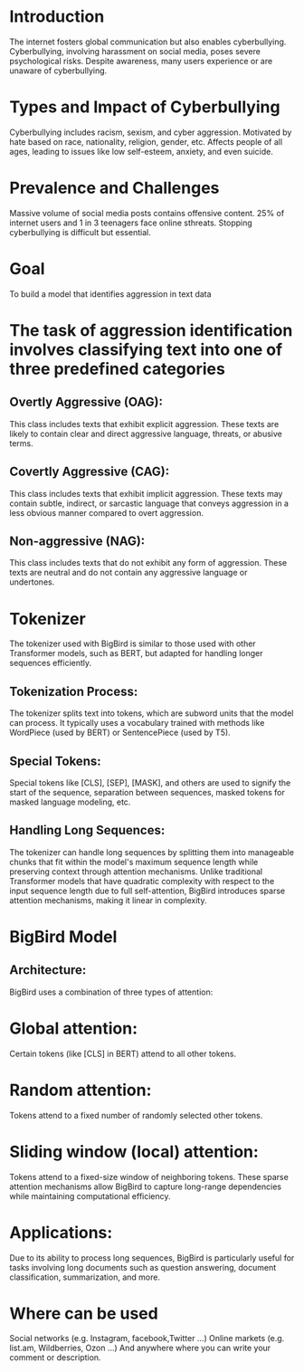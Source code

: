 # Introduction
The internet fosters global communication but also enables cyberbullying.
Cyberbullying, involving harassment on social media, poses severe psychological risks.
Despite awareness, many users experience or are unaware of cyberbullying.
# Types and Impact of Cyberbullying
Cyberbullying includes racism, sexism, and cyber aggression.
Motivated by hate based on race, nationality, religion, gender, etc.
Affects people of all ages, leading to issues like low self-esteem, anxiety, and even suicide.
# Prevalence and Challenges
Massive volume of social media posts contains offensive content.
25% of internet users and 1 in 3 teenagers face online sthreats.
Stopping cyberbullying is difficult but essential.
# Goal
 To build a model that identifies aggression in text data

# The task of aggression identification involves classifying text into one of three predefined categories
## Overtly Aggressive (OAG): 
  This class includes texts that exhibit explicit aggression. These texts are likely to contain clear and direct aggressive language, threats, or abusive terms.
## Covertly Aggressive (CAG): 
  This class includes texts that exhibit implicit aggression. These texts may contain subtle, indirect, or sarcastic language that conveys aggression in a less obvious manner compared to overt aggression.
## Non-aggressive (NAG): 
  This class includes texts that do not exhibit any form of aggression. These texts are neutral and do not contain any aggressive language or undertones.

# Tokenizer
The tokenizer used with BigBird is similar to those used with other Transformer models, such as BERT, but adapted for handling longer sequences efficiently.
## Tokenization Process:
The tokenizer splits text into tokens, which are subword units that the model can process.
It typically uses a vocabulary trained with methods like WordPiece (used by BERT) or SentencePiece (used by T5).
## Special Tokens:
Special tokens like [CLS], [SEP], [MASK], and others are used to signify the start of the sequence, separation between sequences, masked tokens for masked language modeling, etc.
## Handling Long Sequences:
The tokenizer can handle long sequences by splitting them into manageable chunks that fit within the model's maximum sequence length while preserving context through attention mechanisms.
Unlike traditional Transformer models that have quadratic complexity with respect to the input sequence length due to full self-attention, BigBird introduces sparse attention mechanisms, making it linear in complexity.
# BigBird Model
## Architecture:
  BigBird uses a combination of three types of attention:
  # Global attention: 
  Certain tokens (like [CLS] in BERT) attend to all other tokens.
  # Random attention: 
  Tokens attend to a fixed number of randomly selected other tokens.
# Sliding window (local) attention: 
  Tokens attend to a fixed-size window of neighboring tokens.
These sparse attention mechanisms allow BigBird to capture long-range dependencies while maintaining computational efficiency.
# Applications:
  Due to its ability to process long sequences, BigBird is particularly useful for tasks involving long documents such as question answering, document classification, summarization, and more.

# Where can be used
Social networks (e.g. Instagram, facebook,Twitter …)
Online markets (e.g. list.am, Wildberries, Ozon …)
And anywhere where you can write your comment or description.


